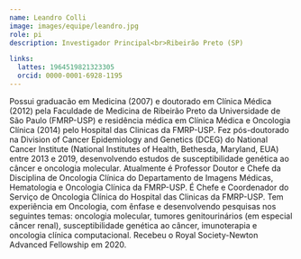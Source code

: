 ```yaml
---
name: Leandro Colli
image: images/equipe/leandro.jpg
role: pi
description: Investigador Principal<br>Ribeirão Preto (SP)

links:
  lattes: 1964519821323305
  orcid: 0000-0001-6928-1195
---
```


Possui graduacão em Medicina (2007) e doutorado em Clínica Médica (2012) pela Faculdade de Medicina de Ribeirão Preto da Universidade de São Paulo (FMRP-USP) e residência médica em Clínica Médica e Oncologia Clínica (2014) pelo Hospital das Clinicas da FMRP-USP. Fez pós-doutorado na Division of Cancer Epidemiology and Genetics (DCEG) do National Cancer Institute (National Institutes of Health, Bethesda, Maryland, EUA) entre 2013 e 2019, desenvolvendo estudos de susceptibilidade genética ao câncer e oncologia molecular. Atualmente é Professor Doutor e Chefe da Disciplina de Oncologia Clínica do Departamento de Imagens Médicas, Hematologia e Oncologia Clínica da FMRP-USP. É Chefe e Coordenador do Serviço de Oncologia Clínica do Hospital das Clinicas da FMRP-USP. Tem experiência em Oncologia, com ênfase e desenvolvendo pesquisas nos seguintes temas: oncologia molecular, tumores genitourinários (em especial câncer renal), susceptibilidade genética ao câncer, imunoterapia e oncologia clínica computacional. Recebeu o Royal Society-Newton Advanced Fellowship em 2020.
